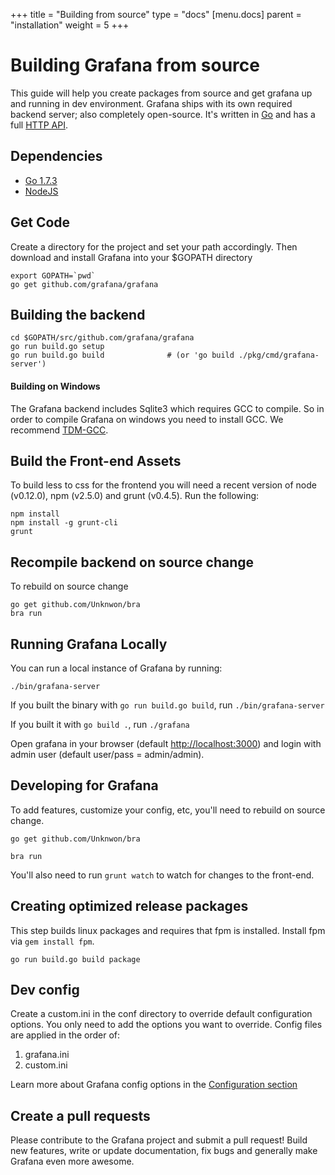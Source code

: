 +++
title = "Building from source"
type = "docs"
[menu.docs]
parent = "installation"
weight = 5
+++

# Building Grafana from source

This guide will help you create packages from source and get grafana up and running in
dev environment. Grafana ships with its own required backend server; also completely open-source. It's written in [Go](http://golang.org) and has a full [HTTP API](/v2.1/reference/http_api/).

## Dependencies

- [Go 1.7.3](https://golang.org/dl/)
- [NodeJS](https://nodejs.org/download/)

## Get Code
Create a directory for the project and set your path accordingly. Then download and install Grafana into your $GOPATH directory
```
export GOPATH=`pwd`
go get github.com/grafana/grafana
```

## Building the backend
```
cd $GOPATH/src/github.com/grafana/grafana
go run build.go setup
go run build.go build              # (or 'go build ./pkg/cmd/grafana-server')
```

#### Building on Windows
The Grafana backend includes Sqlite3 which requires GCC to compile. So in order to compile Grafana on windows you need
to install GCC. We recommend [TDM-GCC](http://tdm-gcc.tdragon.net/download).

## Build the Front-end Assets

To build less to css for the frontend you will need a recent version of node (v0.12.0),
npm (v2.5.0) and grunt (v0.4.5). Run the following:

```
npm install
npm install -g grunt-cli
grunt
```

## Recompile backend on source change
To rebuild on source change
```
go get github.com/Unknwon/bra
bra run
```

## Running Grafana Locally
You can run a local instance of Grafana by running:
```
./bin/grafana-server
```
If you built the binary with `go run build.go build`, run `./bin/grafana-server`

If you built it with `go build .`, run `./grafana`

Open grafana in your browser (default [http://localhost:3000](http://localhost:3000)) and login with admin user (default user/pass = admin/admin).

## Developing for Grafana
To add features, customize your config, etc, you'll need to rebuild on source change.
```
go get github.com/Unknwon/bra

bra run
```
You'll also need to run `grunt watch` to watch for changes to the front-end.

## Creating optimized release packages
This step builds linux packages and requires that fpm is installed. Install fpm via `gem install fpm`.

```
go run build.go build package
```

## Dev config

Create a custom.ini in the conf directory to override default configuration options.
You only need to add the options you want to override. Config files are applied in the order of:

1. grafana.ini
2. custom.ini

Learn more about Grafana config options in the [Configuration section](/installation/configuration/)

## Create a pull requests
Please contribute to the Grafana project and submit a pull request! Build new features, write or update documentation, fix bugs and generally make Grafana even more awesome.
